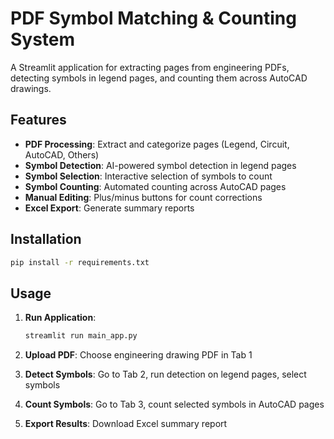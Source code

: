 # PDF Symbol Matching & Counting System

A Streamlit application for extracting pages from engineering PDFs, detecting symbols in legend pages, and counting them across AutoCAD drawings.

## Features

- **PDF Processing**: Extract and categorize pages (Legend, Circuit, AutoCAD, Others)
- **Symbol Detection**: AI-powered symbol detection in legend pages
- **Symbol Selection**: Interactive selection of symbols to count
- **Symbol Counting**: Automated counting across AutoCAD pages
- **Manual Editing**: Plus/minus buttons for count corrections
- **Excel Export**: Generate summary reports

## Installation

```bash
pip install -r requirements.txt
```

## Usage

1. **Run Application**:
   ```bash
   streamlit run main_app.py
   ```

2. **Upload PDF**: Choose engineering drawing PDF in Tab 1

3. **Detect Symbols**: Go to Tab 2, run detection on legend pages, select symbols

4. **Count Symbols**: Go to Tab 3, count selected symbols in AutoCAD pages

5. **Export Results**: Download Excel summary report


